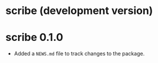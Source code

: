 # scribe (development version)

# scribe 0.1.0

* Added a `NEWS.md` file to track changes to the package.
